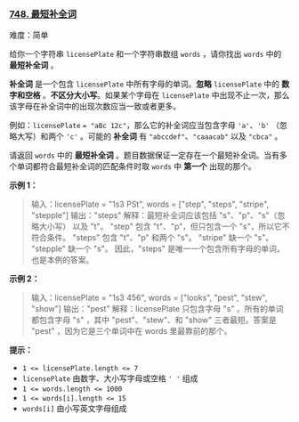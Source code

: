 ### [748\. 最短补全词](https://leetcode.cn/problems/shortest-completing-word/)

难度：简单

给你一个字符串 `licensePlate` 和一个字符串数组 `words` ，请你找出 `words` 中的 **最短补全词** 。

**补全词** 是一个包含 `licensePlate` 中所有字母的单词。**忽略** `licensePlate` 中的 **数字和空格** 。**不区分大小写**。如果某个字母在 `licensePlate` 中出现不止一次，那么该字母在补全词中的出现次数应当一致或者更多。

例如：`licensePlate` `= "aBc 12c"`，那么它的补全词应当包含字母 `'a'`、`'b'` （忽略大写）和两个 `'c'` 。可能的 **补全词** 有 `"abccdef"`、`"caaacab"` 以及 `"cbca"` 。

请返回 `words` 中的 **最短补全词** 。题目数据保证一定存在一个最短补全词。当有多个单词都符合最短补全词的匹配条件时取 `words` 中 **第一个** 出现的那个。

**示例 1：**

> 输入：licensePlate = "1s3 PSt", words = ["step", "steps", "stripe", "stepple"]
> 输出："steps"
> 解释：最短补全词应该包括 "s"、"p"、"s"（忽略大小写） 以及 "t"。
> "step" 包含 "t"、"p"，但只包含一个 "s"，所以它不符合条件。
> "steps" 包含 "t"、"p" 和两个 "s"。
> "stripe" 缺一个 "s"。
> "stepple" 缺一个 "s"。
> 因此，"steps" 是唯一一个包含所有字母的单词，也是本例的答案。

**示例 2：**

> 输入：licensePlate = "1s3 456", words = ["looks", "pest", "stew", "show"]
> 输出："pest"
> 解释：licensePlate 只包含字母 "s" 。所有的单词都包含字母 "s" ，其中 "pest"、"stew"、和 "show" 三者最短。答案是 "pest" ，因为它是三个单词中在 words 里最靠前的那个。

**提示：**

- `1 <= licensePlate.length <= 7`
- `licensePlate` 由数字、大小写字母或空格 `' '` 组成
- `1 <= words.length <= 1000`
- `1 <= words[i].length <= 15`
- `words[i]` 由小写英文字母组成
